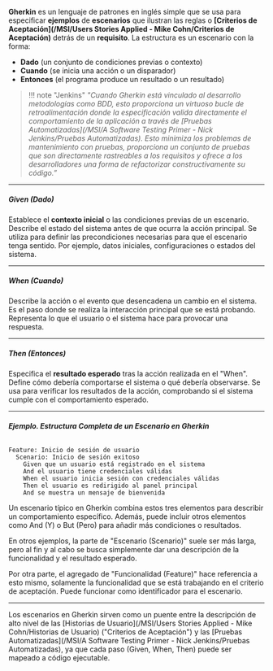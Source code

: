 **Gherkin** es un lenguaje de patrones en inglés simple que se usa para especificar **ejemplos** de **escenarios** que ilustran las reglas o **[Criterios de Aceptación](/MSI/Users Stories Applied - Mike Cohn/Criterios de Aceptación)** detrás de un **requisito**.
La estructura es un escenario con la forma: 

- **Dado** (un conjunto de condiciones previas o contexto)
- **Cuando** (se inicia una acción o un disparador) 
- **Entonces** (el programa produce un resultado o un resultado)

> !!! note "Jenkins" 
> *"Cuando Gherkin está vinculado al desarrollo metodologías como BDD, esto proporciona un virtuoso bucle de retroalimentación donde la especificación valida directamente el comportamiento de la aplicación a través de [Pruebas Automatizadas](/MSI/A Software Testing Primer - Nick Jenkins/Pruebas Automatizadas). Esto minimiza los problemas de mantenimiento con pruebas, proporciona un conjunto de pruebas que son directamente rastreables a los requisitos y ofrece a los desarrolladores una forma de refactorizar constructivamente su código.”*

****
##### **Given (Dado)**
Establece el **contexto inicial** o las condiciones previas de un escenario. Describe el estado del sistema antes de que ocurra la acción principal.
Se utiliza para definir las precondiciones necesarias para que el escenario tenga sentido. Por ejemplo, datos iniciales, configuraciones o estados del sistema.
****
##### **When (Cuando)**
Describe la acción o el evento que desencadena un cambio en el sistema. Es el paso donde se realiza la interacción principal que se está probando.
Representa lo que el usuario o el sistema hace para provocar una respuesta.
****
##### **Then (Entonces)**
Especifica el **resultado esperado** tras la acción realizada en el "When". Define cómo debería comportarse el sistema o qué debería observarse.
Se usa para verificar los resultados de la acción, comprobando si el sistema cumple con el comportamiento esperado.
****
###### **Ejemplo. Estructura Completa de un Escenario en Gherkin**
```gherkin
Feature: Inicio de sesión de usuario
  Scenario: Inicio de sesión exitoso
    Given que un usuario está registrado en el sistema
    And el usuario tiene credenciales válidas
    When el usuario inicia sesión con credenciales válidas
    Then el usuario es redirigido al panel principal
    And se muestra un mensaje de bienvenida
```
Un escenario típico en Gherkin combina estos tres elementos para describir un comportamiento específico. Además, puede incluir otros elementos como And (Y) o But (Pero) para añadir más condiciones o resultados.

En otros ejemplos, la parte de "Escenario (Scenario)" suele ser más larga, pero al fin y al cabo se busca simplemente dar una descripción de la funcionalidad y el resultado esperado. 

Por otra parte, el agregado de "Funcionalidad (Feature)" hace referencia a esto mismo, solamente la funcionalidad que se está trabajando en el criterio de aceptación. Puede funcionar como identificador para el escenario.
****
Los escenarios en Gherkin sirven como un puente entre la descripción de alto nivel de las [Historias de Usuario](/MSI/Users Stories Applied - Mike Cohn/Historias de Usuario) ("Criterios de Aceptación") y las [Pruebas Automatizadas](/MSI/A Software Testing Primer - Nick Jenkins/Pruebas Automatizadas), ya que cada paso (Given, When, Then) puede ser mapeado a código ejecutable.